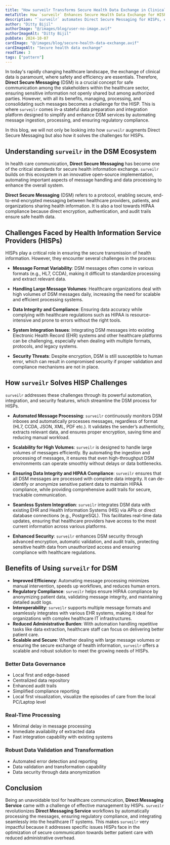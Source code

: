 ```yaml
---
title: "How surveilr Transforms Secure Health Data Exchange in Clinical Workflows"
metaTitle: How `surveilr` Enhances Secure Health Data Exchange for HISPs
description: "`surveilr` automates Direct Secure Messaging for HISPs, ensuring regulatory compliance, data integrity, and seamless integration with healthcare IT systems."
author: "Ditty Bijil"
authorImage: "@/images/blog/user-no-image.avif"
authorImageAlt: "Ditty Bijil"
pubDate: 2024-10-07
cardImage: "@/images/blog/secure-health-data-exchange.avif"
cardImageAlt: "Secure health data exchange"
readTime: 3
tags: ["pattern"]
---
```


<!-- ## How `surveilr` Transforms Secure Health Data Exchange in Clinical Workflows -->

<!-- ![direct-messaging-service](../../../images/blog/secure-health-data-exchange.avif) -->

In today's rapidly changing healthcare landscape, the exchange of clinical data is paramount, where safety and efficiency are essentials. Therefore, **Direct Secure Messaging** (DSM) is a crucial concept for safe communication among the stakeholders within the healthcare sector, ensuring sensitive information not openly shared but among authorized parties. However, with all its benefits, managing, processing, and consolidating such messages becomes a challenge for the HISP. This is where `surveilr` comes in-a stateful data preparation and integration platform designed to simplify and enhance DSM services by automating message ingestion, processing, and ensuring regulatory compliance.

In this blog, we will not only be looking into how `surveilr` augments Direct Secure Messaging but also how it solves the challenges for HISPs.

## Understanding `surveilr` in the DSM Ecosystem

In health care communication, **Direct Secure Messaging** has become one of the critical standards for secure health information exchange. `surveilr` builds on this ecosystem in an innovative open-source implementation, automating important aspects of message handling and data processing to enhance the overall system.

**Direct Secure Messaging** (DSM) refers to a protocol, enabling secure, end-to-end encrypted messaging between healthcare providers, patients, and organizations sharing health information. It is also a tool towards HIPAA compliance because direct encryption, authentication, and audit trails ensure safe health data.

## Challenges Faced by Health Information Service Providers (HISPs)

HISPs play a critical role in ensuring the secure transmission of health information. However, they encounter several challenges in the process:

- **Message Format Variability**:
  DSM messages often come in various formats (e.g., HL7, CCDA), making it difficult to standardize processing and extract relevant data.

- **Handling Large Message Volumes**:
  Healthcare organizations deal with high volumes of DSM messages daily, increasing the need for scalable and efficient processing systems.

- **Data Integrity and Compliance**:
  Ensuring data accuracy while complying with healthcare regulations such as HIPAA is resource-intensive and prone to errors without the right tools.

- **System Integration Issues**:
  Integrating DSM messages into existing Electronic Health Record (EHR) systems and other healthcare platforms can be challenging, especially when dealing with multiple formats, protocols, and legacy systems.

- **Security Threats**:
  Despite encryption, DSM is still susceptible to human error, which can result in compromised security if proper validation and compliance mechanisms are not in place.

## How `surveilr` Solves HISP Challenges

`surveilr` addresses these challenges through its powerful automation, integration, and security features, which streamline the DSM process for HISPs.

- **Automated Message Processing**:
  `surveilr` continuously monitors DSM inboxes and automatically processes messages, regardless of format (HL7, CCDA, JSON, XML, PDF etc.). It validates the sender’s authenticity, extracts relevant data, and ensures proper encryption, saving time and reducing manual workload.

- **Scalability for High Volumes**:
  `surveilr` is designed to handle large volumes of messages efficiently. By automating the ingestion and processing of messages, it ensures that even high-throughput DSM environments can operate smoothly without delays or data bottlenecks.

- **Ensuring Data Integrity and HIPAA Compliance**:
  `surveilr` ensures that all DSM messages are processed with complete data integrity. It can de-identify or anonymize sensitive patient data to maintain HIPAA compliance, while providing comprehensive audit trails for secure, trackable communication.

- **Seamless System Integration**:
  `surveilr` integrates DSM data with existing EHR and Health Information Systems (HIS) via APIs or direct database connections (e.g., PostgreSQL). This facilitates real-time data updates, ensuring that healthcare providers have access to the most current information across various platforms.

- **Enhanced Security**:
  `surveilr` enhances DSM security through advanced encryption, automatic validation, and audit trails, protecting sensitive health data from unauthorized access and ensuring compliance with healthcare regulations.

## Benefits of Using `surveilr` for DSM

- **Improved Efficiency**: Automating message processing minimizes manual intervention, speeds up workflows, and reduces human errors.
- **Regulatory Compliance**: `surveilr` helps ensure HIPAA compliance by anonymizing patient data, validating message integrity, and maintaining detailed audit logs.
- **Interoperability**: `surveilr` supports multiple message formats and seamlessly integrates with various EHR systems, making it ideal for organizations with complex healthcare IT infrastructures.
- **Reduced Administrative Burden**: With automation handling repetitive tasks like data extraction, healthcare staff can focus on delivering better patient care.
- **Scalable and Secure**: Whether dealing with large message volumes or ensuring the secure exchange of health information, `surveilr` offers a scalable and robust solution to meet the growing needs of HISPs.

### Better Data Governance

- Local first and edge-based
- Centralized data repository
- Enhanced audit trails
- Simplified compliance reporting
- Local first visualization, visualize the episodes of care from the local PC/Laptop level

### Real-Time Processing

- Minimal delay in message processing
- Immediate availability of extracted data
- Fast integration capability with existing systems

### Robust Data Validation and Transformation

- Automated error detection and reporting
- Data validation and transformation capability
- Data security through data anonymization

## Conclusion

Being an unavoidable tool for healthcare communication, **Direct Messaging Service** came with a challenge of effective management by HISPs. `surveilr` revolutionizes **Direct Messaging Service** workflows by automatically processing the messages, ensuring regulatory compliance, and integrating seamlessly into the healthcare IT systems. This makes `surveilr` very impactful because it addresses specific issues HISPs face in the optimization of secure communication towards better patient care with reduced administrative overhead.
